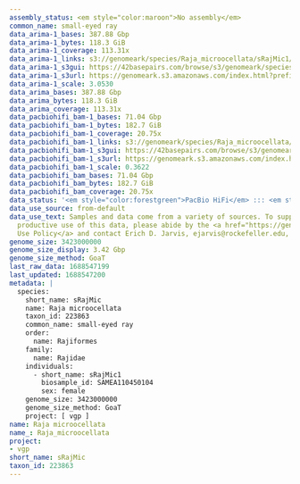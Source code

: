 ```yaml
---
assembly_status: <em style="color:maroon">No assembly</em>
common_name: small-eyed ray
data_arima-1_bases: 387.88 Gbp
data_arima-1_bytes: 118.3 GiB
data_arima-1_coverage: 113.31x
data_arima-1_links: s3://genomeark/species/Raja_microocellata/sRajMic1/genomic_data/arima/<br>
data_arima-1_s3gui: https://42basepairs.com/browse/s3/genomeark/species/Raja_microocellata/sRajMic1/genomic_data/arima/
data_arima-1_s3url: https://genomeark.s3.amazonaws.com/index.html?prefix=species/Raja_microocellata/sRajMic1/genomic_data/arima/
data_arima-1_scale: 3.0530
data_arima_bases: 387.88 Gbp
data_arima_bytes: 118.3 GiB
data_arima_coverage: 113.31x
data_pacbiohifi_bam-1_bases: 71.04 Gbp
data_pacbiohifi_bam-1_bytes: 182.7 GiB
data_pacbiohifi_bam-1_coverage: 20.75x
data_pacbiohifi_bam-1_links: s3://genomeark/species/Raja_microocellata/sRajMic1/genomic_data/pacbio_hifi/<br>
data_pacbiohifi_bam-1_s3gui: https://42basepairs.com/browse/s3/genomeark/species/Raja_microocellata/sRajMic1/genomic_data/pacbio_hifi/
data_pacbiohifi_bam-1_s3url: https://genomeark.s3.amazonaws.com/index.html?prefix=species/Raja_microocellata/sRajMic1/genomic_data/pacbio_hifi/
data_pacbiohifi_bam-1_scale: 0.3622
data_pacbiohifi_bam_bases: 71.04 Gbp
data_pacbiohifi_bam_bytes: 182.7 GiB
data_pacbiohifi_bam_coverage: 20.75x
data_status: '<em style="color:forestgreen">PacBio HiFi</em> ::: <em style="color:forestgreen">Arima</em>'
data_use_source: from-default
data_use_text: Samples and data come from a variety of sources. To support fair and
  productive use of this data, please abide by the <a href="https://genome10k.soe.ucsc.edu/data-use-policies/">Data
  Use Policy</a> and contact Erich D. Jarvis, ejarvis@rockefeller.edu, with any questions.
genome_size: 3423000000
genome_size_display: 3.42 Gbp
genome_size_method: GoaT
last_raw_data: 1688547199
last_updated: 1688547200
metadata: |
  species:
    short_name: sRajMic
    name: Raja microocellata
    taxon_id: 223863
    common_name: small-eyed ray
    order:
      name: Rajiformes
    family:
      name: Rajidae
    individuals:
      - short_name: sRajMic1
        biosample_id: SAMEA110450104
        sex: female
    genome_size: 3423000000
    genome_size_method: GoaT
    project: [ vgp ]
name: Raja microocellata
name_: Raja_microocellata
project:
- vgp
short_name: sRajMic
taxon_id: 223863
---
```

